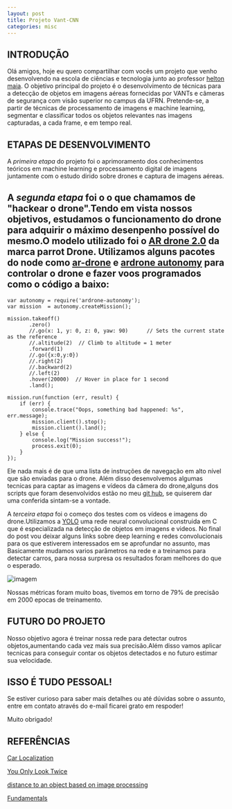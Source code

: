 ```yaml
---
layout: post
title: Projeto Vant-CNN
categories: misc
---
```

## INTRODUÇÃO

Olá amigos, hoje eu quero compartilhar com vocês um projeto que venho desenvolvendo na escola de ciências e tecnologia junto ao professor
[helton maia](https://sigaa.ufrn.br/sigaa/public/docente/portal.jsf?siape=2836616). O objetivo principal do projeto é o desenvolvimento de técnicas para a detecção de objetos em imagens aéreas fornecidas por VANTs e câmeras de segurança com visão superior no campus da UFRN. Pretende-se, a partir de técnicas de processamento de imagens e machine learning, segmentar e classificar todos os objetos relevantes nas imagens capturadas, a cada frame, e em tempo real.

## ETAPAS DE DESENVOLVIMENTO

A *primeira etapa* do projeto foi o aprimoramento dos conhecimentos teóricos em machine learning e processamento digital de imagens juntamente com o estudo dirido sobre drones e captura de imagens aéreas.

A *segunda etapa* foi o o que chamamos de "hackear o drone".Tendo em vista nossos objetivos, estudamos o funcionamento do drone para adquirir o máximo desenpenho possível do mesmo.O modelo utilizado foi o [**AR drone 2.0**](https://www.parrot.com/global/drones/parrot-ardrone-20-elite-edition) da marca parrot Drone.
Utilizamos alguns pacotes do node como [ar-drone](https://www.npmjs.com/package/ar-drone) e [ardrone autonomy](https://www.npmjs.com/package/ardrone-autonomy) para controlar o drone e fazer voos programados como o código a baixo:
---

    var autonomy = require('ardrone-autonomy');
    var mission  = autonomy.createMission();

    mission.takeoff()
           .zero()
           //.go(x: 1, y: 0, z: 0, yaw: 90)      // Sets the current state as the reference
           //.altitude(2)  // Climb to altitude = 1 meter
           .forward(1)
           //.go({x:0,y:0})
           //.right(2)
           //.backward(2)
           //.left(2)
           .hover(20000)  // Hover in place for 1 second
           .land();

    mission.run(function (err, result) {
        if (err) {
            console.trace("Oops, something bad happened: %s", err.message);
            mission.client().stop();
            mission.client().land();
        } else {
            console.log("Mission success!");
            process.exit(0);
        }
    });

Ele nada mais é de que uma lista de instruções de navegação em alto nível que são enviadas para o drone.
Além disso desenvolvemos algumas tecnicas para captar as imagens e vídeos da câmera do drone,alguns dos scripts que foram desenvolvidos estão no meu [git hub](https://github.com/eluire), se quiserem dar uma conferida sintam-se a vontade.

A *terceira etapa* foi o começo dos testes com os vídeos e imagens do drone.Utilizamos a [YOLO](https://pjreddie.com/darknet/yolo/) uma rede neural convolucional construida em C que é especializada na detecção de objetos em imagens e videos.
No final do post vou deixar alguns links sobre deep learning e redes convolucionais para os que estiverem interessados em se aprofundar no assunto, mas Basicamente mudamos varios parâmetros na rede e a treinamos para detectar carros, para nossa surpresa os resultados foram melhores do que o esperado.

![imagem](images/train_car_1_logs.png)

Nossas métricas foram muito boas, tivemos em torno de 79% de precisão em 2000 epocas de treinamento.

## FUTURO DO PROJETO
Nosso objetivo agora é treinar nossa rede para detectar outros objetos,aumentando cada vez mais sua precisão.Além disso vamos aplicar tecnicas para conseguir contar os objetos detectados e no futuro estimar sua velocidade.

## ISSO É TUDO PESSOAL!
Se estiver curioso para saber mais detalhes ou até dúvidas sobre o assunto, entre em contato através do e-mail ficarei grato em respoder!

Muito obrigado!


## REFERÊNCIAS
[Car Localization](https://medium.com/the-downlinq/car-localization-and-counting-with-overhead-imagery-an-interactive-exploration-9d5a029a596b)

[You Only Look Twice](https://medium.com/the-downlinq/you-only-look-twice-multi-scale-object-detection-in-satellite-imagery-with-convolutional-neural-38dad1cf7571)

[distance to an object based on image processing](https://ieeexplore.ieee.org/stamp/stamp.jsp?tp=&arnumber=8559642)

[Fundamentals](https://www.analyticsvidhya.com/blog/2016/03/introduction-deep-learning-fundamentals-neural-networks/)
